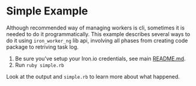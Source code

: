 # Simple Example

Although recommended way of managing workers is cli, sometimes it is needed to do it programmatically. This example describes several ways to do it using `iron_worker_ng` lib api, involving all phases from creating code package to retriving task log.

1. Be sure you've setup your Iron.io credentials, see main [README.md](https://github.com/iron-io/iron_worker_examples).
2. Run `ruby simple.rb`

Look at the output and `simple.rb` to learn more about what happened.
